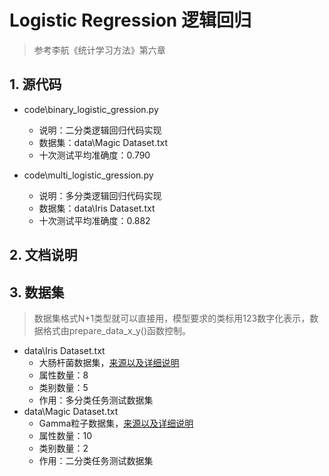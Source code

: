 # Logistic Regression 逻辑回归
> 参考李航《统计学习方法》第六章
## 1. 源代码
+ code\binary_logistic_gression.py
    + 说明：二分类逻辑回归代码实现
    + 数据集：data\Magic Dataset.txt
    + 十次测试平均准确度：0.790

+ code\multi_logistic_gression.py
    + 说明：多分类逻辑回归代码实现
    + 数据集：data\Iris Dataset.txt
    + 十次测试平均准确度：0.882
## 2. 文档说明
## 3. 数据集
> 数据集格式N+1类型就可以直接用，模型要求的类标用123数字化表示，数据格式由prepare_data_x_y()函数控制。
+ data\Iris Dataset.txt
    + 大肠杆菌数据集，[来源以及详细说明](http://archive.ics.uci.edu/ml/datasets/Ecoli)
    + 属性数量：8
    + 类别数量：5
    + 作用：多分类任务测试数据集
+ data\Magic Dataset.txt
    + Gamma粒子数据集，[来源以及详细说明](http://archive.ics.uci.edu/ml/datasets/MAGIC+Gamma+Telescope)
    + 属性数量：10
    + 类别数量：2
    + 作用：二分类任务测试数据集